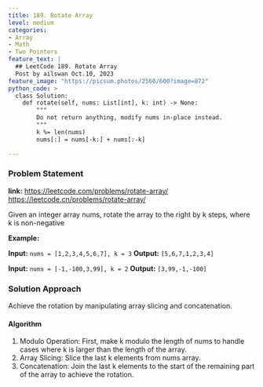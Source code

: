 ```yaml
---
title: 189. Rotate Array
level: medium
categories:
- Array
- Math
- Two Pointers
feature_text: |
  ## LeetCode 189. Rotate Array
  Post by ailswan Oct.10, 2023
feature_image: "https://picsum.photos/2560/600?image=872"
python_code: >
  class Solution:
    def rotate(self, nums: List[int], k: int) -> None:
        """
        Do not return anything, modify nums in-place instead.
        """
        k %= len(nums)
        nums[:] = nums[-k:] + nums[:-k]

---
```


### Problem Statement
**link:**
https://leetcode.com/problems/rotate-array/
https://leetcode.cn/problems/rotate-array/

Given an integer array nums, rotate the array to the right by k steps, where k is non-negative

**Example:**

**Input:** `nums = [1,2,3,4,5,6,7], k = 3`
**Output:** `[5,6,7,1,2,3,4]`
 
**Input:** `nums = [-1,-100,3,99], k = 2`
**Output:** `[3,99,-1,-100]`
 

### Solution Approach
Achieve the rotation by manipulating array slicing and concatenation.

#### Algorithm
1. Modulo Operation: First, make k modulo the length of nums to handle cases where k is larger than the length of the array.
2. Array Slicing: Slice the last k elements from nums array.
3. Concatenation: Join the last k elements to the start of the remaining part of the array to achieve the rotation.